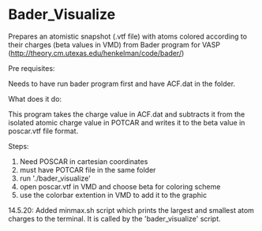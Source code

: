 # Bader_Visualize
Prepares an atomistic snapshot (.vtf file) with atoms colored according to their charges (beta values in VMD) from Bader program for VASP (http://theory.cm.utexas.edu/henkelman/code/bader/)

Pre requisites:

Needs to have run bader program first and have ACF.dat in the folder. 

What does it do:

This program takes the charge value in ACF.dat and subtracts it from the isolated atomic charge value in POTCAR and writes it to the beta value in poscar.vtf file format.

Steps:
1. Need POSCAR in cartesian coordinates
2. must have POTCAR file in the same folder
3. run './bader_visualize'
4. open poscar.vtf in VMD and choose beta for coloring scheme
5. use the colorbar extention in VMD to add it to the graphic


14.5.20: Added minmax.sh script which prints the largest and smallest atom charges to the terminal. It is called by the 'bader_visualize' script.
